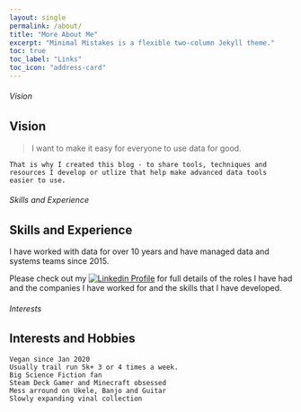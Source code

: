 ```yaml
---
layout: single
permalink: /about/
title: "More About Me"
excerpt: "Minimal Mistakes is a flexible two-column Jekyll theme."
toc: true
toc_label: "Links"
toc_icon: "address-card"  
---
```

###### Vision
## Vision
> I want to make it easy for everyone to use data for good.

`That is why I created this blog - to share tools, techniques and resources I develop or utlize that help make advanced data tools easier to use.`


###### Skills and Experience
## Skills and Experience

I have worked with data for over 10 years and have managed data and systems teams since 2015. 

Please check out my [![Linkedin Profile](https://img.shields.io/badge/linkedin-%230077B5.svg?style=for-the-badge&logo=linkedin&logoColor=white)](https://www.linkedin.com/in/drdataanalysis) for full details of the roles I have had and the companies I have worked for and the skills that I have developed.

###### Interests
## Interests and Hobbies  
<i class="fas fa-seedling" aria-hidden="true"></i> 
`Vegan since Jan 2020`
<br>
<i class="fas fa-running" aria-hidden="true"></i> 
`Usually trail run 5k+ 3 or 4 times a week.`
<br>
<i class="fa-solid fa-hand-spock" aria-hidden="true"></i> 
`Big Science Fiction fan`
<br>
<i class="fas fa-gamepad" aria-hidden="true"></i>
`Steam Deck Gamer and Minecraft obsessed`
<br>
<i class="fas fa-guitar" aria-hidden="true"></i>
`Mess arround on Ukele, Banjo and Guitar`
<br>
<i class="fas fa-record-vinyl" aria-hidden="true"></i>
`Slowly expanding vinal collection`
